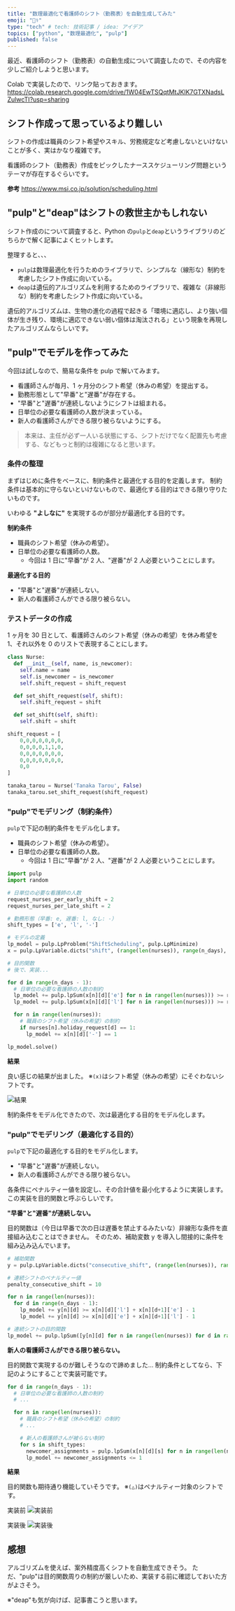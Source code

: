 ```yaml
---
title: "数理最適化で看護師のシフト（勤務表）を自動生成してみた"
emoji: "👩‍⚕️"
type: "tech" # tech: 技術記事 / idea: アイデア
topics: ["python", "数理最適化", "pulp"]
published: false
---
```


最近、看護師のシフト（勤務表）の自動生成について調査したので、その内容を少しご紹介しようと思います。

Colab で実装したので、リンク貼っておきます。
https://colab.research.google.com/drive/1W04EwTSQqtMtJKlK7GTXNadsLZulwcTI?usp=sharing

## シフト作成って思っているより難しい

シフトの作成は職員のシフト希望やスキル、労務規定など考慮しないといけないことが多く、実はかなり複雑です。

看護師のシフト（勤務表）作成をピックしたナーススケジューリング問題というテーマが存在するぐらいです。

**参考**
https://www.msi.co.jp/solution/scheduling.html

## "pulp"と"deap"はシフトの救世主かもしれない

シフト作成のについて調査すると、Python の`pulp`と`deap`というライブラリのどちらかで解く記事によくヒットします。

整理すると、、、

- `pulp`は数理最適化を行うためのライブラリで、シンプルな（線形な）制約を考慮したシフト作成に向いている。
- `deap`は遺伝的アルゴリズムを利用するためのライブラリで、複雑な（非線形な）制約を考慮したシフト作成に向いている。

遺伝的アルゴリズムは、生物の進化の過程で起きる「環境に適応し、より強い個体が生き残り、環境に適応できない弱い個体は淘汰される」という現象を再現したアルゴリズムならしいです。

## "pulp"でモデルを作ってみた

今回は試しなので、簡易な条件を pulp で解いてみます。

- 看護師さんが毎月、1 ヶ月分のシフト希望（休みの希望）を提出する。
- 勤務形態として"早番"と"遅番"が存在する。
- "早番"と"遅番"が連続しないようにシフトは組まれる。
- 日単位の必要な看護師の人数が決まっている。
- 新人の看護師さんができる限り被らないようにする。

> 本来は、主任が必ず一人いる状態にする、シフトだけでなく配置先も考慮する、などもっと制約は複雑になると思います。

### 条件の整理

まずはじめに条件をベースに、制約条件と最適化する目的を定義します。
制約条件は基本的に守らないといけないもので、最適化する目的はできる限り守りたいものです。

いわゆる **"よしなに"** を実現するのが部分が最適化する目的です。

**制約条件**

- 職員のシフト希望（休みの希望）。
- 日単位の必要な看護師の人数。
  - 今回は 1 日に"早番"が 2 人、"遅番"が 2 人必要ということにします。

**最適化する目的**

- "早番"と"遅番"が連続しない。
- 新人の看護師さんができる限り被らない。

### テストデータの作成

1 ヶ月を 30 日として、看護師さんのシフト希望（休みの希望）を休み希望を 1、それ以外を 0 のリストで表現することにします。

```py
class Nurse:
  def __init__(self, name, is_newcomer):
    self.name = name
    self.is_newcomer = is_newcomer
    self.shift_request = shift_request

  def set_shift_request(self, shift):
    self.shift_request = shift

  def set_shift(self, shift):
    self.shift = shift

shift_request = [
    0,0,0,0,0,0,0,
    0,0,0,0,1,1,0,
    0,0,0,0,0,0,0,
    0,0,0,0,0,0,0,
    0,0
]

tanaka_tarou = Nurse('Tanaka Tarou', False)
tanaka_tarou.set_shift_request(shift_request)
```

### "pulp"でモデリング（制約条件）

`pulp`で下記の制約条件をモデル化します。

- 職員のシフト希望（休みの希望）。
- 日単位の必要な看護師の人数。
  - 今回は 1 日に"早番"が 2 人、"遅番"が 2 人必要ということにします。

```py
import pulp
import random

# 日単位の必要な看護師の人数
request_nurses_per_early_shift = 2
request_nurses_per_late_shift = 2

# 勤務形態（早番: e, 遅番: l, なし: -）
shift_types = ['e', 'l', '-']

# モデルの定義
lp_model = pulp.LpProblem("ShiftScheduling", pulp.LpMinimize)
x = pulp.LpVariable.dicts("shift", (range(len(nurses)), range(n_days), shift_types), cat="Binary")

# 目的関数
# 後で、実装...

for d in range(n_days - 1):
  # 日単位の必要な看護師の人数の制約
  lp_model += pulp.lpSum(x[n][d]['e'] for n in range(len(nurses))) >= request_nurses_per_early_shift
  lp_model += pulp.lpSum(x[n][d]['l'] for n in range(len(nurses))) >= request_nurses_per_late_shift

  for n in range(len(nurses)):
    # 職員のシフト希望（休みの希望）の制約
    if nurses[n].holiday_request[d] == 1:
      lp_model += x[n][d]['-'] == 1

lp_model.solve()
```

**結果**

良い感じの結果が出ました。
※`(x)`はシフト希望（休みの希望）にそぐわないシフトです。

![結果](https://storage.googleapis.com/zenn-user-upload/048f445ea8b1-20231224.png)

制約条件をモデル化できたので、次は最適化する目的をモデル化します。

### "pulp"でモデリング（最適化する目的）

`pulp`で下記の最適化する目的をモデル化します。

- "早番"と"遅番"が連続しない。
- 新人の看護師さんができる限り被らない。

各条件にペナルティー値を設定し、その合計値を最小化するように実装します。
この実装を目的関数と呼ぶらしいです。

**"早番"と"遅番"が連続しない。**

目的関数は（今日は早番で次の日は遅番を禁止するみたいな）非線形な条件を直接組み込むことはできません。
そのため、補助変数 y を導入し間接的に条件を組み込み込んでいます。

```py
# 補助関数
y = pulp.LpVariable.dicts("consecutive_shift", (range(len(nurses)), range(n_days-1)), cat="Binary")

# 連続シフトのペナルティー値
penalty_consecutive_shift = 10

for n in range(len(nurses)):
  for d in range(n_days - 1):
    lp_model += y[n][d] >= x[n][d]['l'] + x[n][d+1]['e'] - 1
    lp_model += y[n][d] >= x[n][d]['e'] + x[n][d+1]['l'] - 1

# 連続シフトの目的関数
lp_model += pulp.lpSum([y[n][d] for n in range(len(nurses)) for d in range(n_days - 1)]) * penalty_consecutive_shift
```

**新人の看護師さんができる限り被らない。**

目的関数で実現するのが難しそうなので諦めました...
制約条件としてなら、下記のようにすることで実装可能です。

```py
for d in range(n_days - 1):
  # 日単位の必要な看護師の人数の制約
  # ...

  for n in range(len(nurses)):
    # 職員のシフト希望（休みの希望）の制約
    # ...

    # 新人の看護師さんが被らない制約
    for s in shift_types:
      newcomer_assignments = pulp.lpSum(x[n][d][s] for n in range(len(nurses)) if nurses[n].is_newcomer)
      lp_model += newcomer_assignments <= 1
```

**結果**

目的関数も期待通り機能していそうです。
※`(△)`はペナルティー対象のシフトです。

実装前
![実装前](https://storage.googleapis.com/zenn-user-upload/e6c79d366af6-20240218.png)

実装後
![実装後](https://storage.googleapis.com/zenn-user-upload/35009d6e66f5-20240218.png)

## 感想

アルゴリズムを使えば、案外精度高くシフトを自動生成できそう。
ただ、"pulp"は目的関数周りの制約が厳しいため、実装する前に確認しておいた方がよさそう。

※"deap"も気が向けば、記事書こうと思います。
